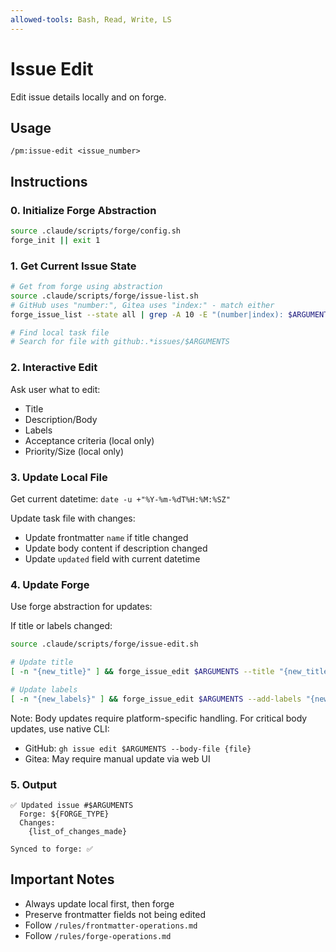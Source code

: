 ```yaml
---
allowed-tools: Bash, Read, Write, LS
---
```


# Issue Edit

Edit issue details locally and on forge.

## Usage
```
/pm:issue-edit <issue_number>
```

## Instructions

### 0. Initialize Forge Abstraction

```bash
source .claude/scripts/forge/config.sh
forge_init || exit 1
```

### 1. Get Current Issue State

```bash
# Get from forge using abstraction
source .claude/scripts/forge/issue-list.sh
# GitHub uses "number:", Gitea uses "index:" - match either
forge_issue_list --state all | grep -A 10 -E "(number|index): $ARGUMENTS"

# Find local task file
# Search for file with github:.*issues/$ARGUMENTS
```

### 2. Interactive Edit

Ask user what to edit:
- Title
- Description/Body
- Labels
- Acceptance criteria (local only)
- Priority/Size (local only)

### 3. Update Local File

Get current datetime: `date -u +"%Y-%m-%dT%H:%M:%SZ"`

Update task file with changes:
- Update frontmatter `name` if title changed
- Update body content if description changed
- Update `updated` field with current datetime

### 4. Update Forge

Use forge abstraction for updates:

If title or labels changed:
```bash
source .claude/scripts/forge/issue-edit.sh

# Update title
[ -n "{new_title}" ] && forge_issue_edit $ARGUMENTS --title "{new_title}"

# Update labels
[ -n "{new_labels}" ] && forge_issue_edit $ARGUMENTS --add-labels "{new_labels}"
```

Note: Body updates require platform-specific handling.
For critical body updates, use native CLI:
- GitHub: `gh issue edit $ARGUMENTS --body-file {file}`
- Gitea: May require manual update via web UI

### 5. Output

```
✅ Updated issue #$ARGUMENTS
  Forge: ${FORGE_TYPE}
  Changes:
    {list_of_changes_made}

Synced to forge: ✅
```

## Important Notes

- Always update local first, then forge
- Preserve frontmatter fields not being edited
- Follow `/rules/frontmatter-operations.md`
- Follow `/rules/forge-operations.md`